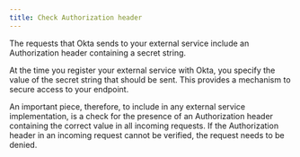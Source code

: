 ```yaml
---
title: Check Authorization header
---
```



The requests that Okta sends to your external service include an Authorization header containing a secret string.

At the time you register your external service with Okta, you specify the value of the secret string that should be sent. This provides a mechanism to secure access to your endpoint.

An important piece, therefore, to include in any external service implementation, is a check for the presence of an Authorization header containing the correct value in all incoming requests. If the Authorization header in an incoming request cannot be verified, the request needs to be denied.

<StackSelector snippet="check-authorization-header"/>

<NextSectionLink/>

